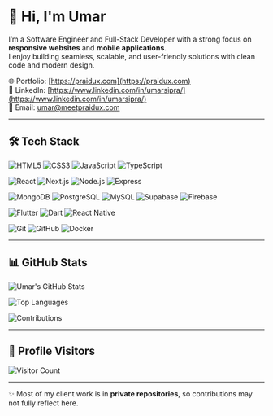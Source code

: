 # 👋 Hi, I'm Umar

I’m a Software Engineer and Full-Stack Developer with a strong focus on **responsive websites** and **mobile applications**.  
I enjoy building seamless, scalable, and user-friendly solutions with clean code and modern design.

🌐 Portfolio: [https://praidux.com](https://praidux.com)  
💼 LinkedIn: [https://www.linkedin.com/in/umarsipra/](https://www.linkedin.com/in/umarsipra/)  
📧 Email: umar@meetpraidux.com  

---

## 🛠️ Tech Stack

![HTML5](https://img.shields.io/badge/HTML5-E34F26?style=for-the-badge&logo=html5&logoColor=white)
![CSS3](https://img.shields.io/badge/CSS3-1572B6?style=for-the-badge&logo=css3&logoColor=white)
![JavaScript](https://img.shields.io/badge/JavaScript-F7DF1E?style=for-the-badge&logo=javascript&logoColor=black)
![TypeScript](https://img.shields.io/badge/TypeScript-3178C6?style=for-the-badge&logo=typescript&logoColor=white)

![React](https://img.shields.io/badge/React-20232A?style=for-the-badge&logo=react&logoColor=61DAFB)
![Next.js](https://img.shields.io/badge/Next.js-000000?style=for-the-badge&logo=nextdotjs&logoColor=white)
![Node.js](https://img.shields.io/badge/Node.js-339933?style=for-the-badge&logo=nodedotjs&logoColor=white)
![Express](https://img.shields.io/badge/Express.js-000000?style=for-the-badge&logo=express&logoColor=white)

![MongoDB](https://img.shields.io/badge/MongoDB-47A248?style=for-the-badge&logo=mongodb&logoColor=white)
![PostgreSQL](https://img.shields.io/badge/PostgreSQL-4169E1?style=for-the-badge&logo=postgresql&logoColor=white)
![MySQL](https://img.shields.io/badge/MySQL-4479A1?style=for-the-badge&logo=mysql&logoColor=white)
![Supabase](https://img.shields.io/badge/Supabase-3ECF8E?style=for-the-badge&logo=supabase&logoColor=white)
![Firebase](https://img.shields.io/badge/Firebase-FFCA28?style=for-the-badge&logo=firebase&logoColor=black)

![Flutter](https://img.shields.io/badge/Flutter-02569B?style=for-the-badge&logo=flutter&logoColor=white)
![Dart](https://img.shields.io/badge/Dart-0175C2?style=for-the-badge&logo=dart&logoColor=white)
![React Native](https://img.shields.io/badge/React_Native-20232A?style=for-the-badge&logo=react&logoColor=61DAFB)

![Git](https://img.shields.io/badge/Git-F05032?style=for-the-badge&logo=git&logoColor=white)
![GitHub](https://img.shields.io/badge/GitHub-181717?style=for-the-badge&logo=github&logoColor=white)
![Docker](https://img.shields.io/badge/Docker-2496ED?style=for-the-badge&logo=docker&logoColor=white)

---

## 📊 GitHub Stats

![Umar's GitHub Stats](https://github-readme-stats.vercel.app/api?username=muhammadumarrasheed&show_icons=true&theme=radical&count_private=true)

![Top Languages](https://github-readme-stats.vercel.app/api/top-langs/?username=muhammadumarrasheed&layout=compact&theme=radical)

![Contributions](https://github-readme-activity-graph.vercel.app/graph?username=muhammadumarrasheed&theme=radical)

---

## 👀 Profile Visitors

![Visitor Count](https://komarev.com/ghpvc/?username=muhammadumarrasheed&style=for-the-badge&color=blue)

---

✨ Most of my client work is in **private repositories**, so contributions may not fully reflect here.  
